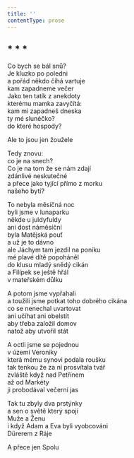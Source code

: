 ```yaml
---
title: ''
contentType: prose
---
```


## \* \* \*

Co bych se bál snů?  
Je kluzko po poledni  
a pořád někdo číhá vartuje  
kam zapadneme večer  
Jako ten tatík z anekdoty  
kterému mamka zavyčítá:  
kam mi zapadneš dneska  
ty mé slunéčko?  
do které hospody?

Ale to jsou jen žoužele

Tedy znovu:  
co je na snech?  
Co je na tom že se nám zdají  
zdánlivé neskutečné  
a přece jako tyjící přímo z morku  
našeho bytí?

To nebyla měsíčná noc  
byli jsme v lunaparku  
někde u juldyfuldy  
ani dost náměsíční  
byla Matějská pouť  
a už je to dávno  
ale Jáchym tam jezdil na poníku  
mé plavé dítě popoháněl  
do klusu mladý snědý cikán  
a Filípek se ještě hřál  
v mateřském důlku

A potom jsme vypřahali  
a toužili jsme potkat toho dobrého cikána  
co se nenechal uvartovat  
ani učíhat ani obelstít  
aby třeba založil domov  
natož aby utvořil stát

A octli jsme se pojednou  
v území Veroniky  
která mému synovi podala roušku  
tak tenkou že za ní prosvítala tvář  
zvláště když nad Petřínem  
až od Markéty  
ji probodával večerní jas

Tak tu zbyly dva prstýnky  
a sen o světě který spojí  
Muže a Ženu  
i když Adam a Eva byli vyobcováni  
Dürerem z Ráje

A přece jen Spolu
